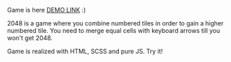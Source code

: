 Game is here [DEMO LINK](https://amahalias.github.io/game_2048/) :)

2048 is a game where you combine numbered tiles in order to gain a higher numbered tile.
You need to merge equal cells with keyboard arrows till you won't get 2048.

Game is realized with HTML, SCSS and pure JS.
Try it!
